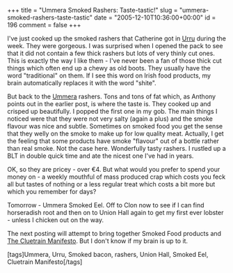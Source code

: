 +++
title = "Ummera Smoked Rashers: Taste-tastic!"
slug = "ummera-smoked-rashers-taste-tastic"
date = "2005-12-10T10:36:00+00:00"
id = 196
comment = false
+++

I've just cooked up the smoked rashers that Catherine got in [Urru](http://www.urru.ie/) during the week. They were gorgeous. I was surprised when I opened the pack to see that it did not contain a few thick rashers but lots of very thinly cut ones. This is exactly the way I like them - I've never been a fan of those thick cut things which often end up a chewy as old boots. They usually have the word "traditional" on them. If I see this word on Irish food products, my brain automatically replaces it with the word "shite".

But back to the [Ummera](http://www.ummera.com/) rashers. Tons and tons of fat which, as Anthony points out in the earlier post, is where the taste is. They cooked up and  crisped up beautifully. I popped the first one in my gob. The main things I noticed were that they were not very salty (again a plus) and the smoke flavour was nice and subtle. Sometimes on smoked food you get the sense that they welly on the smoke to make up for low quality meat. Actually, I get the feeling that some products have smoke "flavour" out of a bottle rather than real smoke. Not the case here. Wonderfully tasty rashers. I rustled up a BLT in double quick time and ate the nicest one I've had in years.

OK, so they are pricey - over €4\. But what would you prefer to spend your money on - a weekly mouthful of mass produced crap which costs you feck all but tastes of nothing or a less regular treat which costs a bit more but which you remember for days?

Tomorrow - Ummera Smoked Eel. Off to Clon now to see if I can find horseradish root and then on to Union Hall again to get my first ever lobster - unless I chicken out on the way.

The next posting will attempt to bring together Smoked Food products and [The Cluetrain Manifesto](http://www.cluetrain.com/). But I don't know if my brain is up to it.

[tags]Ummera, Urru, Smoked bacon, rashers, Union Hall, Smoked Eel, Cluetrain Manifesto[/tags]
